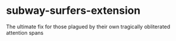 # subway-surfers-extension
The ultimate fix for those plagued by their own tragically obliterated attention spans
